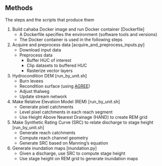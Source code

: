## Methods

The steps and the scripts that produce them

1. Build cahaba Docker image and run Docker container [Dockerfile]
    - A Dockerfile specifies the environment (software tools and versions)
    - The Docker container is used in the following steps
2. Acquire and preprocess data [acquire_and_preprocess_inputs.py]
    - Download input data
    - Preprocess data
        - Buffer HUC of interest
        - Clip datasets to buffered HUC
        - Rasterize vector layers
3. Hydrocondition DEM [run_by_unit.sh]
    - Burn levees
    - Recondition surface (using [AGREE](https://www.caee.utexas.edu/prof/maidment/gishydro/ferdi/research/agree/agree.html))
    - Adjust thalweg
    - Update stream network
3. Make Relative Elevation Model (REM) [run_by_unit.sh]
    - Generate pixel catchments
    - Level pixel catchments in each reach segment
    - Use Height Above Nearest Drainage (HAND) to create REM grid
4. Make Synthetic Rating Curve (SRC) to relate discharge to stage height [run_by_unit.sh]
    - Generate reach catchments
    - Compute reach channel geometry
    - Generate SRC based on Manning’s equation
5. Generate inundation maps [inundation.py]
    - Given a discharge, use SRC to compute stage height
    - Use stage height on REM grid to generate inundation maps


